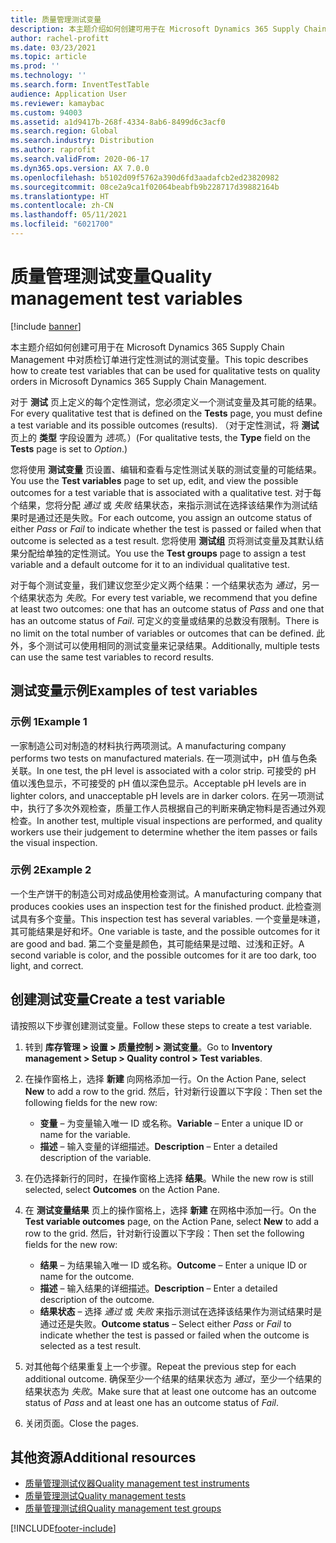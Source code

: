 ```yaml
---
title: 质量管理测试变量
description: 本主题介绍如何创建可用于在 Microsoft Dynamics 365 Supply Chain Management 中对质检订单进行定性测试的测试变量。
author: rachel-profitt
ms.date: 03/23/2021
ms.topic: article
ms.prod: ''
ms.technology: ''
ms.search.form: InventTestTable
audience: Application User
ms.reviewer: kamaybac
ms.custom: 94003
ms.assetid: a1d9417b-268f-4334-8ab6-8499d6c3acf0
ms.search.region: Global
ms.search.industry: Distribution
ms.author: raprofit
ms.search.validFrom: 2020-06-17
ms.dyn365.ops.version: AX 7.0.0
ms.openlocfilehash: b5102d09f5762a390d6fd3aadafcb2ed23820982
ms.sourcegitcommit: 08ce2a9ca1f02064beabfb9b228717d39882164b
ms.translationtype: HT
ms.contentlocale: zh-CN
ms.lasthandoff: 05/11/2021
ms.locfileid: "6021700"
---
```

# <a name="quality-management-test-variables"></a><span data-ttu-id="1c6f4-103">质量管理测试变量</span><span class="sxs-lookup"><span data-stu-id="1c6f4-103">Quality management test variables</span></span>

[!include [banner](../includes/banner.md)]

<span data-ttu-id="1c6f4-104">本主题介绍如何创建可用于在 Microsoft Dynamics 365 Supply Chain Management 中对质检订单进行定性测试的测试变量。</span><span class="sxs-lookup"><span data-stu-id="1c6f4-104">This topic describes how to create test variables that can be used for qualitative tests on quality orders in Microsoft Dynamics 365 Supply Chain Management.</span></span>

<span data-ttu-id="1c6f4-105">对于 **测试** 页上定义的每个定性测试，您必须定义一个测试变量及其可能的结果。</span><span class="sxs-lookup"><span data-stu-id="1c6f4-105">For every qualitative test that is defined on the **Tests** page, you must define a test variable and its possible outcomes (results).</span></span> <span data-ttu-id="1c6f4-106">（对于定性测试，将 **测试** 页上的 **类型** 字段设置为 *选项*。）</span><span class="sxs-lookup"><span data-stu-id="1c6f4-106">(For qualitative tests, the **Type** field on the **Tests** page is set to *Option*.)</span></span>

<span data-ttu-id="1c6f4-107">您将使用 **测试变量** 页设置、编辑和查看与定性测试关联的测试变量的可能结果。</span><span class="sxs-lookup"><span data-stu-id="1c6f4-107">You use the **Test variables** page to set up, edit, and view the possible outcomes for a test variable that is associated with a qualitative test.</span></span> <span data-ttu-id="1c6f4-108">对于每个结果，您将分配 *通过* 或 *失败* 结果状态，来指示测试在选择该结果作为测试结果时是通过还是失败。</span><span class="sxs-lookup"><span data-stu-id="1c6f4-108">For each outcome, you assign an outcome status of either *Pass* or *Fail* to indicate whether the test is passed or failed when that outcome is selected as a test result.</span></span> <span data-ttu-id="1c6f4-109">您将使用 **测试组** 页将测试变量及其默认结果分配给单独的定性测试。</span><span class="sxs-lookup"><span data-stu-id="1c6f4-109">You use the **Test groups** page to assign a test variable and a default outcome for it to an individual qualitative test.</span></span>

<span data-ttu-id="1c6f4-110">对于每个测试变量，我们建议您至少定义两个结果：一个结果状态为 *通过*，另一个结果状态为 *失败*。</span><span class="sxs-lookup"><span data-stu-id="1c6f4-110">For every test variable, we recommend that you define at least two outcomes: one that has an outcome status of *Pass* and one that has an outcome status of *Fail*.</span></span> <span data-ttu-id="1c6f4-111">可定义的变量或结果的总数没有限制。</span><span class="sxs-lookup"><span data-stu-id="1c6f4-111">There is no limit on the total number of variables or outcomes that can be defined.</span></span> <span data-ttu-id="1c6f4-112">此外，多个测试可以使用相同的测试变量来记录结果。</span><span class="sxs-lookup"><span data-stu-id="1c6f4-112">Additionally, multiple tests can use the same test variables to record results.</span></span>

## <a name="examples-of-test-variables"></a><span data-ttu-id="1c6f4-113">测试变量示例</span><span class="sxs-lookup"><span data-stu-id="1c6f4-113">Examples of test variables</span></span>

### <a name="example-1"></a><span data-ttu-id="1c6f4-114">示例 1</span><span class="sxs-lookup"><span data-stu-id="1c6f4-114">Example 1</span></span>

<span data-ttu-id="1c6f4-115">一家制造公司对制造的材料执行两项测试。</span><span class="sxs-lookup"><span data-stu-id="1c6f4-115">A manufacturing company performs two tests on manufactured materials.</span></span> <span data-ttu-id="1c6f4-116">在一项测试中，pH 值与色条关联。</span><span class="sxs-lookup"><span data-stu-id="1c6f4-116">In one test, the pH level is associated with a color strip.</span></span> <span data-ttu-id="1c6f4-117">可接受的 pH 值以浅色显示，不可接受的 pH 值以深色显示。</span><span class="sxs-lookup"><span data-stu-id="1c6f4-117">Acceptable pH levels are in lighter colors, and unacceptable pH levels are in darker colors.</span></span> <span data-ttu-id="1c6f4-118">在另一项测试中，执行了多次外观检查，质量工作人员根据自己的判断来确定物料是否通过外观检查。</span><span class="sxs-lookup"><span data-stu-id="1c6f4-118">In another test, multiple visual inspections are performed, and quality workers use their judgement to determine whether the item passes or fails the visual inspection.</span></span>

### <a name="example-2"></a><span data-ttu-id="1c6f4-119">示例 2</span><span class="sxs-lookup"><span data-stu-id="1c6f4-119">Example 2</span></span>

<span data-ttu-id="1c6f4-120">一个生产饼干的制造公司对成品使用检查测试。</span><span class="sxs-lookup"><span data-stu-id="1c6f4-120">A manufacturing company that produces cookies uses an inspection test for the finished product.</span></span> <span data-ttu-id="1c6f4-121">此检查测试具有多个变量。</span><span class="sxs-lookup"><span data-stu-id="1c6f4-121">This inspection test has several variables.</span></span> <span data-ttu-id="1c6f4-122">一个变量是味道，其可能结果是好和坏。</span><span class="sxs-lookup"><span data-stu-id="1c6f4-122">One variable is taste, and the possible outcomes for it are good and bad.</span></span> <span data-ttu-id="1c6f4-123">第二个变量是颜色，其可能结果是过暗、过浅和正好。</span><span class="sxs-lookup"><span data-stu-id="1c6f4-123">A second variable is color, and the possible outcomes for it are too dark, too light, and correct.</span></span>

## <a name="create-a-test-variable"></a><span data-ttu-id="1c6f4-124">创建测试变量</span><span class="sxs-lookup"><span data-stu-id="1c6f4-124">Create a test variable</span></span>

<span data-ttu-id="1c6f4-125">请按照以下步骤创建测试变量。</span><span class="sxs-lookup"><span data-stu-id="1c6f4-125">Follow these steps to create a test variable.</span></span>

1. <span data-ttu-id="1c6f4-126">转到 **库存管理 \> 设置 \> 质量控制 \> 测试变量**。</span><span class="sxs-lookup"><span data-stu-id="1c6f4-126">Go to **Inventory management \> Setup \> Quality control \> Test variables**.</span></span>
1. <span data-ttu-id="1c6f4-127">在操作窗格上，选择 **新建** 向网格添加一行。</span><span class="sxs-lookup"><span data-stu-id="1c6f4-127">On the Action Pane, select **New** to add a row to the grid.</span></span> <span data-ttu-id="1c6f4-128">然后，针对新行设置以下字段：</span><span class="sxs-lookup"><span data-stu-id="1c6f4-128">Then set the following fields for the new row:</span></span>

    - <span data-ttu-id="1c6f4-129">**变量** – 为变量输入唯一 ID 或名称。</span><span class="sxs-lookup"><span data-stu-id="1c6f4-129">**Variable** – Enter a unique ID or name for the variable.</span></span>
    - <span data-ttu-id="1c6f4-130">**描述** – 输入变量的详细描述。</span><span class="sxs-lookup"><span data-stu-id="1c6f4-130">**Description** – Enter a detailed description of the variable.</span></span>

1. <span data-ttu-id="1c6f4-131">在仍选择新行的同时，在操作窗格上选择 **结果**。</span><span class="sxs-lookup"><span data-stu-id="1c6f4-131">While the new row is still selected, select **Outcomes** on the Action Pane.</span></span>
1. <span data-ttu-id="1c6f4-132">在 **测试变量结果** 页上的操作窗格上，选择 **新建** 在网格中添加一行。</span><span class="sxs-lookup"><span data-stu-id="1c6f4-132">On the **Test variable outcomes** page, on the Action Pane, select **New** to add a row to the grid.</span></span> <span data-ttu-id="1c6f4-133">然后，针对新行设置以下字段：</span><span class="sxs-lookup"><span data-stu-id="1c6f4-133">Then set the following fields for the new row:</span></span>

    - <span data-ttu-id="1c6f4-134">**结果** – 为结果输入唯一 ID 或名称。</span><span class="sxs-lookup"><span data-stu-id="1c6f4-134">**Outcome** – Enter a unique ID or name for the outcome.</span></span>
    - <span data-ttu-id="1c6f4-135">**描述** – 输入结果的详细描述。</span><span class="sxs-lookup"><span data-stu-id="1c6f4-135">**Description** – Enter a detailed description of the outcome.</span></span>
    - <span data-ttu-id="1c6f4-136">**结果状态** – 选择 *通过* 或 *失败* 来指示测试在选择该结果作为测试结果时是通过还是失败。</span><span class="sxs-lookup"><span data-stu-id="1c6f4-136">**Outcome status** – Select either *Pass* or *Fail* to indicate whether the test is passed or failed when the outcome is selected as a test result.</span></span>

1. <span data-ttu-id="1c6f4-137">对其他每个结果重复上一个步骤。</span><span class="sxs-lookup"><span data-stu-id="1c6f4-137">Repeat the previous step for each additional outcome.</span></span> <span data-ttu-id="1c6f4-138">确保至少一个结果的结果状态为 *通过*，至少一个结果的结果状态为 *失败*。</span><span class="sxs-lookup"><span data-stu-id="1c6f4-138">Make sure that at least one outcome has an outcome status of *Pass* and at least one has an outcome status of *Fail*.</span></span>
1. <span data-ttu-id="1c6f4-139">关闭页面。</span><span class="sxs-lookup"><span data-stu-id="1c6f4-139">Close the pages.</span></span>

## <a name="additional-resources"></a><span data-ttu-id="1c6f4-140">其他资源</span><span class="sxs-lookup"><span data-stu-id="1c6f4-140">Additional resources</span></span>

- [<span data-ttu-id="1c6f4-141">质量管理测试仪器</span><span class="sxs-lookup"><span data-stu-id="1c6f4-141">Quality management test instruments</span></span>](quality-test-instruments.md)
- [<span data-ttu-id="1c6f4-142">质量管理测试</span><span class="sxs-lookup"><span data-stu-id="1c6f4-142">Quality management tests</span></span>](quality-tests.md)
- [<span data-ttu-id="1c6f4-143">质量管理测试组</span><span class="sxs-lookup"><span data-stu-id="1c6f4-143">Quality management test groups</span></span>](quality-test-groups.md)

[!INCLUDE[footer-include](../../includes/footer-banner.md)]
